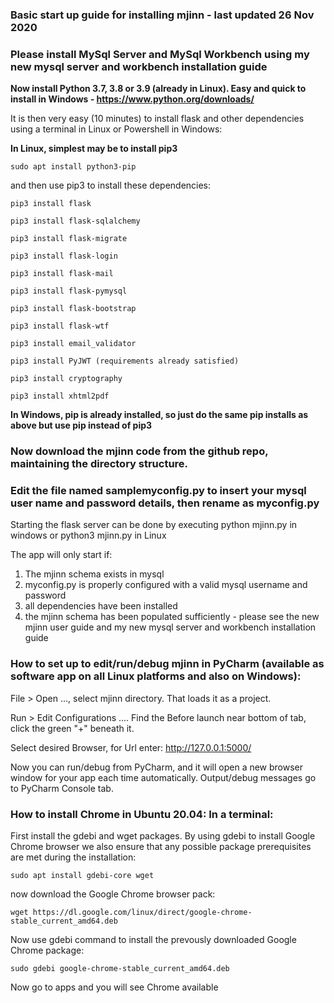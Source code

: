 ### Basic start up guide for installing mjinn - last updated 26 Nov 2020

### Please install MySql Server and MySql Workbench using my new mysql server and workbench installation guide
 
**Now install Python 3.7, 3.8 or 3.9 (already in Linux). Easy and quick to install in Windows - https://www.python.org/downloads/**

It is then very easy (10 minutes) to install flask and other dependencies using a terminal in Linux or Powershell in Windows:

**In Linux, simplest may be to install pip3** 

	sudo apt install python3-pip

and then use pip3 to install these dependencies:
	
	pip3 install flask
	
	pip3 install flask-sqlalchemy
	
	pip3 install flask-migrate
	
	pip3 install flask-login
	
	pip3 install flask-mail
	
	pip3 install flask-pymysql
	
	pip3 install flask-bootstrap
	
	pip3 install flask-wtf
	
	pip3 install email_validator
	
	pip3 install PyJWT (requirements already satisfied)
	
	pip3 install cryptography
	
	pip3 install xhtml2pdf

**In Windows, pip is already installed, so just do the same pip installs as above but use pip instead of pip3**
	
### Now download the mjinn code from the github repo, maintaining the directory structure.  

### Edit the file named samplemyconfig.py to insert your mysql user name and password details, then rename as myconfig.py

Starting the flask server can be done by executing python mjinn.py in windows or python3 mjinn.py in Linux

The app will only start if:

1. The mjinn schema exists in mysql
2. myconfig.py is properly configured with a valid mysql username and password
3. all dependencies have been installed
4. the mjinn schema has been populated sufficiently - please see the new mjinn user guide and my new mysql server and workbench installation guide

 
### How to set up to edit/run/debug mjinn in PyCharm (available as software app on all Linux platforms and also on Windows):

File > Open ..., select mjinn directory.  That loads it as a project.

Run > Edit Configurations ....  Find the Before launch near bottom of tab, click the green "+" beneath it.

Select desired Browser, for Url enter: http://127.0.0.1:5000/

Now you can run/debug from PyCharm, and it will open a new browser window for your app each time automatically.  Output/debug messages go to PyCharm Console tab.


### How to install Chrome in Ubuntu 20.04:  In a terminal:

First install the gdebi and wget packages. By using gdebi to install Google Chrome browser we also ensure that any possible package prerequisites are met during the installation:
	
	sudo apt install gdebi-core wget

now download the Google Chrome browser pack:

	wget https://dl.google.com/linux/direct/google-chrome-stable_current_amd64.deb
	
Now use gdebi command to install the prevously downloaded Google Chrome package: 

	sudo gdebi google-chrome-stable_current_amd64.deb
	
Now go to apps and you will see Chrome available


	
